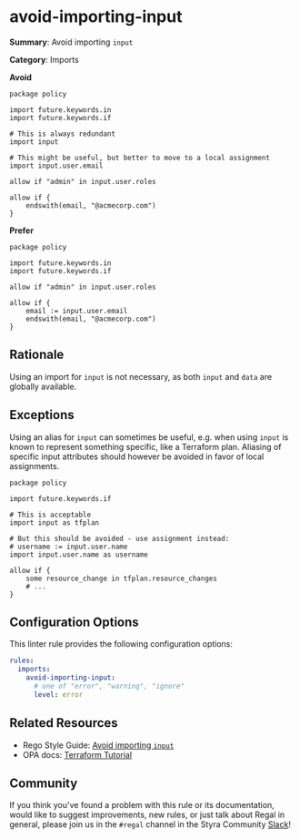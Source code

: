 # avoid-importing-input

**Summary**: Avoid importing `input`

**Category**: Imports

**Avoid**
```rego
package policy

import future.keywords.in
import future.keywords.if

# This is always redundant
import input

# This might be useful, but better to move to a local assignment
import input.user.email

allow if "admin" in input.user.roles

allow if {
    endswith(email, "@acmecorp.com")
}
```

**Prefer**
```rego
package policy

import future.keywords.in
import future.keywords.if

allow if "admin" in input.user.roles

allow if {
    email := input.user.email
    endswith(email, "@acmecorp.com")
}
```

## Rationale

Using an import for `input` is not necessary, as both `input` and `data` are globally available.

## Exceptions

Using an alias for `input` can sometimes be useful, e.g. when using `input` is known to represent something specific,
like a Terraform plan. Aliasing of specific input attributes should however be avoided in favor of local assignments.

```rego
package policy

import future.keywords.if

# This is acceptable
import input as tfplan

# But this should be avoided - use assignment instead:
# username := input.user.name
import input.user.name as username

allow if {
    some resource_change in tfplan.resource_changes
    # ...
}
```

## Configuration Options

This linter rule provides the following configuration options:

```yaml
rules:
  imports:
    avoid-importing-input:
      # one of "error", "warning", "ignore"
      level: error
```

## Related Resources

- Rego Style Guide: [Avoid importing `input`](https://github.com/StyraInc/rego-style-guide#avoid-importing-input)
- OPA docs: [Terraform Tutorial](https://www.openpolicyagent.org/docs/latest/terraform)

## Community

If you think you've found a problem with this rule or its documentation, would like to suggest improvements, new rules,
or just talk about Regal in general, please join us in the `#regal` channel in the Styra Community
[Slack](https://communityinviter.com/apps/styracommunity/signup)!
